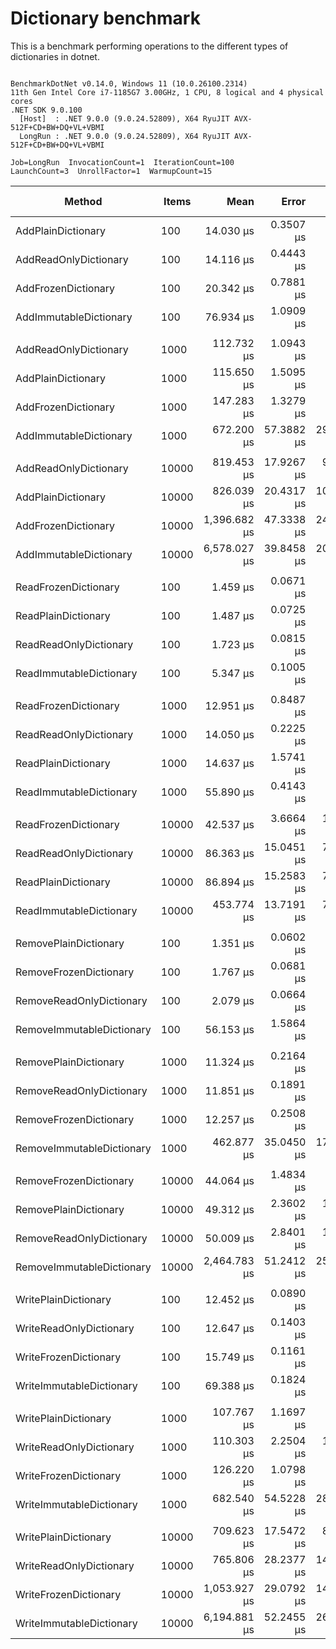 # Dictionary benchmark

This is a benchmark performing operations to the different types of dictionaries in dotnet.

```

BenchmarkDotNet v0.14.0, Windows 11 (10.0.26100.2314)
11th Gen Intel Core i7-1185G7 3.00GHz, 1 CPU, 8 logical and 4 physical cores
.NET SDK 9.0.100
  [Host]  : .NET 9.0.0 (9.0.24.52809), X64 RyuJIT AVX-512F+CD+BW+DQ+VL+VBMI
  LongRun : .NET 9.0.0 (9.0.24.52809), X64 RyuJIT AVX-512F+CD+BW+DQ+VL+VBMI

Job=LongRun  InvocationCount=1  IterationCount=100  
LaunchCount=3  UnrollFactor=1  WarmupCount=15  

```
| Method                    | Items | Mean         | Error      | StdDev      | StdErr     | Min          | Max          | Op/s      | Ratio | Gen0      | Gen1      | Allocated  | Alloc Ratio |
|-------------------------- |------ |-------------:|-----------:|------------:|-----------:|-------------:|-------------:|----------:|------:|----------:|----------:|-----------:|------------:|
| AddPlainDictionary        | 100   |    14.030 μs |  0.3507 μs |   1.7223 μs |  0.1054 μs |    12.400 μs |    21.900 μs |  71,274.1 |  1.01 |         - |         - |    16984 B |        1.00 |
| AddReadOnlyDictionary     | 100   |    14.116 μs |  0.4443 μs |   2.2356 μs |  0.1336 μs |    12.300 μs |    23.800 μs |  70,841.2 |  1.02 |         - |         - |    17024 B |        1.00 |
| AddFrozenDictionary       | 100   |    20.342 μs |  0.7881 μs |   3.8997 μs |  0.2369 μs |    17.200 μs |    35.100 μs |  49,158.3 |  1.47 |         - |         - |    25872 B |        1.52 |
| AddImmutableDictionary    | 100   |    76.934 μs |  1.0909 μs |   5.3675 μs |  0.3279 μs |    72.700 μs |   105.700 μs |  12,998.2 |  5.55 |         - |         - |    69432 B |        4.09 |
|                           |       |              |            |             |            |              |              |           |       |           |           |            |             |
| AddReadOnlyDictionary     | 1000  |   112.732 μs |  1.0943 μs |   5.4352 μs |  0.3290 μs |   104.500 μs |   130.700 μs |   8,870.6 |  0.98 |         - |         - |   162056 B |        1.00 |
| AddPlainDictionary        | 1000  |   115.650 μs |  1.5095 μs |   7.4410 μs |  0.4537 μs |   101.500 μs |   144.900 μs |   8,646.8 |  1.00 |         - |         - |   162016 B |        1.00 |
| AddFrozenDictionary       | 1000  |   147.283 μs |  1.3279 μs |   6.4831 μs |  0.3990 μs |   138.500 μs |   176.000 μs |   6,789.6 |  1.28 |         - |         - |   250536 B |        1.55 |
| AddImmutableDictionary    | 1000  |   672.200 μs | 57.3882 μs | 296.5396 μs | 17.2652 μs |   372.700 μs | 1,676.200 μs |   1,487.7 |  5.83 |         - |         - |   902296 B |        5.57 |
|                           |       |              |            |             |            |              |              |           |       |           |           |            |             |
| AddReadOnlyDictionary     | 10000 |   819.453 μs | 17.9267 μs |  91.9886 μs |  5.3925 μs |   690.600 μs | 1,211.600 μs |   1,220.3 |  1.01 |         - |         - |  1549376 B |        1.00 |
| AddPlainDictionary        | 10000 |   826.039 μs | 20.4317 μs | 105.3931 μs |  6.1467 μs |   700.500 μs | 1,314.700 μs |   1,210.6 |  1.01 |         - |         - |  1549336 B |        1.00 |
| AddFrozenDictionary       | 10000 | 1,396.682 μs | 47.3338 μs | 242.8881 μs | 14.2383 μs |   949.700 μs | 2,190.400 μs |     716.0 |  1.71 |         - |         - |  2458480 B |        1.59 |
| AddImmutableDictionary    | 10000 | 6,578.027 μs | 39.8458 μs | 201.5751 μs | 11.9824 μs | 6,160.050 μs | 7,183.900 μs |     152.0 |  8.08 | 1000.0000 | 1000.0000 | 11191000 B |        7.22 |
|                           |       |              |            |             |            |              |              |           |       |           |           |            |             |
| ReadFrozenDictionary      | 100   |     1.459 μs |  0.0671 μs |   0.3496 μs |  0.0202 μs |     1.000 μs |     2.400 μs | 685,557.6 |  1.04 |         - |         - |      736 B |        1.00 |
| ReadPlainDictionary       | 100   |     1.487 μs |  0.0725 μs |   0.3764 μs |  0.0218 μs |     1.000 μs |     2.800 μs | 672,534.4 |  1.06 |         - |         - |      736 B |        1.00 |
| ReadReadOnlyDictionary    | 100   |     1.723 μs |  0.0815 μs |   0.4224 μs |  0.0245 μs |     1.200 μs |     3.000 μs | 580,304.8 |  1.23 |         - |         - |      736 B |        1.00 |
| ReadImmutableDictionary   | 100   |     5.347 μs |  0.1005 μs |   0.5213 μs |  0.0302 μs |     4.600 μs |     7.100 μs | 187,027.7 |  3.82 |         - |         - |      736 B |        1.00 |
|                           |       |              |            |             |            |              |              |           |       |           |           |            |             |
| ReadFrozenDictionary      | 1000  |    12.951 μs |  0.8487 μs |   4.3010 μs |  0.2552 μs |     8.500 μs |    36.600 μs |  77,211.7 |  1.01 |         - |         - |      736 B |        1.00 |
| ReadReadOnlyDictionary    | 1000  |    14.050 μs |  0.2225 μs |   1.1028 μs |  0.0669 μs |    12.600 μs |    18.000 μs |  71,172.5 |  1.10 |         - |         - |      736 B |        1.00 |
| ReadPlainDictionary       | 1000  |    14.637 μs |  1.5741 μs |   8.0630 μs |  0.4735 μs |    10.000 μs |    52.400 μs |  68,318.9 |  1.15 |         - |         - |      736 B |        1.00 |
| ReadImmutableDictionary   | 1000  |    55.890 μs |  0.4143 μs |   2.0729 μs |  0.1245 μs |    53.100 μs |    63.700 μs |  17,892.2 |  4.38 |         - |         - |      736 B |        1.00 |
|                           |       |              |            |             |            |              |              |           |       |           |           |            |             |
| ReadFrozenDictionary      | 10000 |    42.537 μs |  3.6664 μs |  18.5141 μs |  1.1025 μs |    29.600 μs |   144.700 μs |  23,508.8 |  0.77 |         - |         - |      736 B |        1.00 |
| ReadReadOnlyDictionary    | 10000 |    86.363 μs | 15.0451 μs |  73.4559 μs |  4.5209 μs |    47.300 μs |   528.200 μs |  11,579.0 |  1.57 |         - |         - |      736 B |        1.00 |
| ReadPlainDictionary       | 10000 |    86.894 μs | 15.2583 μs |  73.9173 μs |  4.5842 μs |    37.350 μs |   357.000 μs |  11,508.2 |  1.58 |         - |         - |      736 B |        1.00 |
| ReadImmutableDictionary   | 10000 |   453.774 μs | 13.7191 μs |  70.3977 μs |  4.1268 μs |   389.300 μs |   677.300 μs |   2,203.7 |  8.24 |         - |         - |      736 B |        1.00 |
|                           |       |              |            |             |            |              |              |           |       |           |           |            |             |
| RemovePlainDictionary     | 100   |     1.351 μs |  0.0602 μs |   0.3129 μs |  0.0181 μs |     1.000 μs |     2.300 μs | 740,005.0 |  1.05 |         - |         - |      736 B |        1.00 |
| RemoveFrozenDictionary    | 100   |     1.767 μs |  0.0681 μs |   0.3514 μs |  0.0205 μs |     1.300 μs |     3.000 μs | 565,928.8 |  1.37 |         - |         - |      736 B |        1.00 |
| RemoveReadOnlyDictionary  | 100   |     2.079 μs |  0.0664 μs |   0.3436 μs |  0.0200 μs |     1.600 μs |     3.300 μs | 481,066.1 |  1.62 |         - |         - |      776 B |        1.05 |
| RemoveImmutableDictionary | 100   |    56.153 μs |  1.5864 μs |   8.0829 μs |  0.4771 μs |    38.400 μs |    75.800 μs |  17,808.4 | 43.64 |         - |         - |    29848 B |       40.55 |
|                           |       |              |            |             |            |              |              |           |       |           |           |            |             |
| RemovePlainDictionary     | 1000  |    11.324 μs |  0.2164 μs |   1.0770 μs |  0.0651 μs |    10.100 μs |    15.800 μs |  88,310.2 |  1.01 |         - |         - |      736 B |        1.00 |
| RemoveReadOnlyDictionary  | 1000  |    11.851 μs |  0.1891 μs |   0.9324 μs |  0.0568 μs |    10.800 μs |    16.400 μs |  84,381.6 |  1.05 |         - |         - |      776 B |        1.05 |
| RemoveFrozenDictionary    | 1000  |    12.257 μs |  0.2508 μs |   1.2685 μs |  0.0754 μs |    10.600 μs |    16.800 μs |  81,586.8 |  1.09 |         - |         - |      736 B |        1.00 |
| RemoveImmutableDictionary | 1000  |   462.877 μs | 35.0450 μs | 176.6478 μs | 10.5379 μs |   160.500 μs | 1,007.100 μs |   2,160.4 | 41.20 |         - |         - |   443704 B |      602.86 |
|                           |       |              |            |             |            |              |              |           |       |           |           |            |             |
| RemoveFrozenDictionary    | 10000 |    44.064 μs |  1.4834 μs |   7.2145 μs |  0.4457 μs |    37.200 μs |    74.100 μs |  22,694.2 |  0.94 |         - |         - |      736 B |        1.00 |
| RemovePlainDictionary     | 10000 |    49.312 μs |  2.3602 μs |  11.8750 μs |  0.7097 μs |    36.900 μs |    88.100 μs |  20,279.1 |  1.05 |         - |         - |      736 B |        1.00 |
| RemoveReadOnlyDictionary  | 10000 |    50.009 μs |  2.8401 μs |  14.3678 μs |  0.8541 μs |    37.900 μs |   109.400 μs |  19,996.3 |  1.06 |         - |         - |      776 B |        1.05 |
| RemoveImmutableDictionary | 10000 | 2,464.783 μs | 51.2412 μs | 256.8741 μs | 15.4063 μs | 2,093.200 μs | 3,281.300 μs |     405.7 | 52.36 |         - |         - |  6004152 B |    8,157.82 |
|                           |       |              |            |             |            |              |              |           |       |           |           |            |             |
| WritePlainDictionary      | 100   |    12.452 μs |  0.0890 μs |   0.4422 μs |  0.0268 μs |    11.650 μs |    13.800 μs |  80,309.5 |  1.00 |         - |         - |    10336 B |        1.00 |
| WriteReadOnlyDictionary   | 100   |    12.647 μs |  0.1403 μs |   0.7019 μs |  0.0422 μs |    11.600 μs |    15.300 μs |  79,068.3 |  1.02 |         - |         - |    10376 B |        1.00 |
| WriteFrozenDictionary     | 100   |    15.749 μs |  0.1161 μs |   0.5725 μs |  0.0349 μs |    14.700 μs |    17.600 μs |  63,494.3 |  1.27 |         - |         - |    15200 B |        1.47 |
| WriteImmutableDictionary  | 100   |    69.388 μs |  0.1824 μs |   0.8991 μs |  0.0548 μs |    67.600 μs |    73.500 μs |  14,411.6 |  5.58 |         - |         - |    51456 B |        4.98 |
|                           |       |              |            |             |            |              |              |           |       |           |           |            |             |
| WritePlainDictionary      | 1000  |   107.767 μs |  1.1697 μs |   5.7659 μs |  0.3516 μs |    94.200 μs |   133.100 μs |   9,279.3 |  1.00 |         - |         - |    96736 B |        1.00 |
| WriteReadOnlyDictionary   | 1000  |   110.303 μs |  2.2504 μs |  11.2812 μs |  0.6766 μs |    95.500 μs |   164.500 μs |   9,065.9 |  1.03 |         - |         - |    96776 B |        1.00 |
| WriteFrozenDictionary     | 1000  |   126.220 μs |  1.0798 μs |   5.2923 μs |  0.3245 μs |   112.400 μs |   147.500 μs |   7,922.7 |  1.17 |         - |         - |   143552 B |        1.48 |
| WriteImmutableDictionary  | 1000  |   682.540 μs | 54.5228 μs | 283.1912 μs | 16.4048 μs |   370.800 μs | 1,542.900 μs |   1,465.1 |  6.35 |         - |         - |   711904 B |        7.36 |
|                           |       |              |            |             |            |              |              |           |       |           |           |            |             |
| WritePlainDictionary      | 10000 |   709.623 μs | 17.5472 μs |  86.0033 μs |  5.2732 μs |   623.700 μs | 1,049.400 μs |   1,409.2 |  1.01 |         - |         - |   960736 B |        1.00 |
| WriteReadOnlyDictionary   | 10000 |   765.806 μs | 28.2377 μs | 146.4153 μs |  8.4959 μs |   625.000 μs | 1,218.400 μs |   1,305.8 |  1.09 |         - |         - |   960776 B |        1.00 |
| WriteFrozenDictionary     | 10000 | 1,053.927 μs | 29.0792 μs | 148.6923 μs |  8.7466 μs |   757.800 μs | 1,582.500 μs |     948.8 |  1.50 |         - |         - |  1409072 B |        1.47 |
| WriteImmutableDictionary  | 10000 | 6,194.881 μs | 52.2455 μs | 262.3893 μs | 15.7088 μs | 5,675.200 μs | 6,982.500 μs |     161.4 |  8.84 | 1000.0000 | 1000.0000 |  9273120 B |        9.65 |
